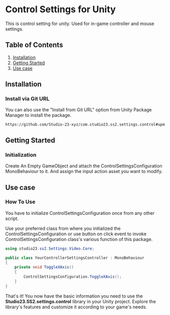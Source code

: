 
# Control Settings for Unity

This is control setting for unity. Used for in-game controller and mouse settings.

## Table of Contents

1. [Installation](#installation)
2. [Getting Started](#getting-started)
3. [Use case](#How-to-use)


## Installation


### Install via Git URL
You can also use the "Install from Git URL" option from Unity Package Manager to install the package.
```
https://github.com/Studio-23-xyz/com.studio23.ss2.settings.control#upm
```

## Getting Started

### Initialization

Create An Empty GameObject and attach the ControlSettingsConfiguration MonoBehaviour to it. And assign the input action asset you want to modify.



## Use case

### How To Use

You have to initialize ControlSettingsConfiguration once from any other script.

Use your preferred class from where you initialized the ControlSettingsConfiguration or use button on click event to invoke 
ControlSettingsConfiguration class's various function of this package.

```csharp
using studio23.ss2.Settings.Video.Core;

public class YourControllerSettingsController : MonoBehaviour
{
    private void ToggleXAxis()
    {
        ControlSettingsConfiguration.ToggleXAxis();
    }
}
```

That's it! You now have the basic information you need to use the **Studio23.SS2.settings.control** library in your Unity project. Explore the library's features and customize it according to your game's needs.